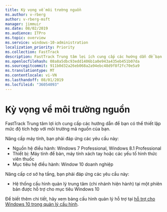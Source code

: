 ```yaml
---
title: Kỳ vọng về môi trường nguồn
ms.author: v-rberg
author: v-rberg-msft
manager: jimmuir
ms.date: 08/02/2019
ms.audience: ITPro
ms.topic: overview
ms.service: windows-10-administration
localization_priority: Priority
ms.collection: FastTrack
description: FastTrack Trung tâm lợi ích cung cấp các hướng dẫn để bạn có thể thiết lập mức độ tích hợp với môi trường mã nguồn của bạn cho việc triển khai Windows 10.
ms.openlocfilehash: 08a8a5dbc93edd1406b1a0e943a435eb451b07da
ms.sourcegitcommit: 911b0d32a26eb068a2a94ebc48d9f8f2fc70e5a9
ms.translationtype: MT
ms.contentlocale: vi-VN
ms.lasthandoff: 08/01/2019
ms.locfileid: "36054093"
---
```

# <a name="source-environment-expectations"></a>Kỳ vọng về môi trường nguồn

FastTrack Trung tâm lợi ích cung cấp các hướng dẫn để bạn có thể thiết lập mức độ tích hợp với môi trường mã nguồn của bạn.
  
Nâng cấp máy tính, bạn phải đáp ứng các yêu cầu này:

- Nguồn hệ điều hành: Windows 7 Professional, Windows 8.1 Professional
- Thiết bị: Máy tính để bàn, máy tính xách tay hoặc các yếu tố hình thức viên thuốc
- Mục tiêu hệ điều hành: Window 10 doanh nghiệp

Nâng cấp cơ sở hạ tầng, bạn phải đáp ứng các yêu cầu này:   

- Hệ thống cấu hình quản lý trung tâm (chi nhánh hiện hành) tại một phiên bản được hỗ trợ cho mục tiêu Windows 10

Để biết thêm chi tiết, hãy xem bảng cấu hình quản lý hỗ trợ tại [hỗ trợ cho Windows 10 trong quản lý cấu hình](https://docs.microsoft.com/en-us/sccm/core/plan-design/configs/support-for-windows-10).
  

 